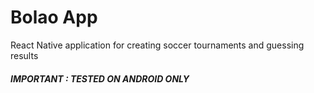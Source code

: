 # Bolao App
React Native application for creating soccer tournaments and guessing results
##### IMPORTANT : TESTED ON ANDROID ONLY